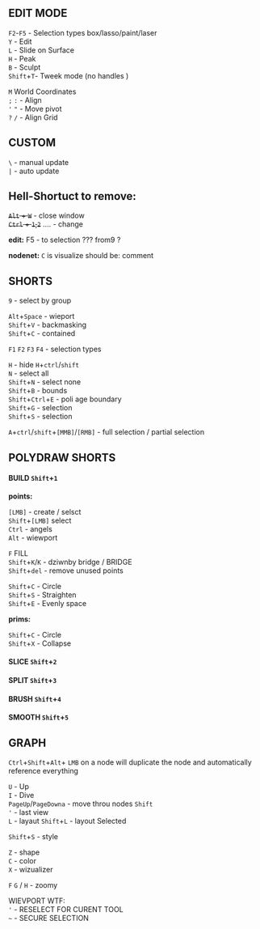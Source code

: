 
## EDIT MODE
`F2`-`F5` - Selection types box/lasso/paint/laser  
`Y` -  Edit  
`L` - Slide on Surface   
`H` - Peak  
`B` - Sculpt  
`Shift`+`T`- Tweek mode   (no handles )


`M` World Coordinates  
`;` `:` - Align   
`'` `"` - Move pivot  
`?` `/` - Align Grid   


## CUSTOM

`\` - manual update  
`|` - auto update  

## Hell-Shortuct to remove:  
~~`Alt` + `W`~~ - close window  
~~`Ctrl` + `1`,`2`~~ .... - change   

**edit:**
F5 - to selection ??? from9 ?

**nodenet:**
`C` is visualize should be: comment

## SHORTS  
`9` - select by group

`Alt`+`Space` -  wieport  
`Shift`+`V` - backmasking   
`Shift`+`C` - contained  


`F1` `F2` `F3` `F4` - selection types   

`H` -  hide `H`+`ctrl`/`shift`  
`N` - select all  
`Shift`+`N` - select none  
`Shift`+`B` - bounds   
`Shift`+`Ctrl`+`E` - poli age boundary  
`Shift`+`G` - selection  
`Shift`+`S` - selection  

`A`+`ctrl`/`shift`+`[MMB]`/`[RMB]` - full selection / partial selection   

## POLYDRAW SHORTS  


#### BUILD `Shift`+`1`

**points:**

`[LMB]` - create / selsct  
`Shift`+`[LMB]` select  
`Ctrl` - angels  
`Alt` - wiewport  

`F` FILL  
`Shift`+`K`/`K` -  dziwnby bridge / BRIDGE  
`Shift`+`del` - remove unused points  

`Shift`+`C` - Circle  
`Shift`+`S` - Straighten  
`Shift`+`E` - Evenly space    

**prims:**

`Shift`+`C` - Circle  
`Shift`+`X` - Collapse 

#### SLICE `Shift`+`2`  
#### SPLIT `Shift`+`3`  
#### BRUSH `Shift`+`4`  
#### SMOOTH `Shift`+`5`  

## GRAPH
`Ctrl`+`Shift`+`Alt`+ `LMB` on a node will duplicate the node and automatically reference everything

`U` - Up  
`I` - Dive  
`PageUp`/`PageDowna` - move throu nodes `Shift`    
` ' ` - last view  
`L` - layaut `Shift`+`L` - layout Selected  

`Shift`+`S` - style  

`Z` - shape  
`C` - color  
`X` - wizualizer  

`F` `G` / `H` - zoomy 

WIEVPORT WTF:  
` ' ` - RESELECT FOR CURENT TOOL  
` ~ ` - SECURE SELECTION  

